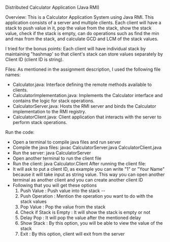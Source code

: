 Distributed Calculator Application (Java RMI) 

Overview:
This is a Calculator Application System using Java RMI. This application consists of a server and multiple clients. Each client will have a stack to push value in it, pop the value from the stack, show the stack value, check if the stack is empty, can do operations such as find the min and max from the stack, and calculate GCD and LCM of the stack values. 

I tried for the bonus points: Each client will have individual stack by maintaining "hashmap' so that client's stack can store values separately by Client ID (client ID is string).


Files:
As mentioned in the assignment description, I used the following file names:
- Calculator.java: Interface defining the remote methods available to clients.
- CalculatorImplementation.java: Implements the Calculator interface and contains the logic for stack operations.
- CalculatorServer.java: Hosts the RMI server and binds the Calculator implementation to the RMI registry.
- CalculatorClient.java: Client application that interacts with the server to perform stack operations.


Run the code:
- Open a terminal to compile java files and run server
- Compile the java files: javac CalculatorServer.java CalculatorClient.java
- Run the server: java CalculatorServer   
- Open another terminal to run the client file 
- Run the client: java Calculator.Client 
After running the client file: 
- It will ask to put a client ID, as example you can write "1" or "Your Name" because it will take input as string value. This way you can open another terminal as another client and you can create another client ID
- Following that you will get these options 
    1. Push Value : Push value into the stack -- 
    2. Push Operation : Mention the operation you want to do with the stack values
    3. Pop Value : Pop the value from the stack
    4. Check if Stack is Empty : It will show the stack is empty or not
    5. Delay Pop : It will pop the value after the mentioned delay
    6. Show Stack : By this option, you will be able to view the value of the stack 
    7. Exit : By this option, client will exit from the server 




